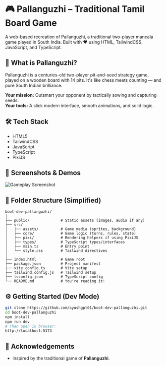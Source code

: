 # 🎮 Pallanguzhi – Traditional Tamil Board Game

A web-based recreation of Pallanguzhi, a traditional two-player mancala game played in South India. Built with ❤️ using HTML, TailwindCSS, JavaScript, and TypeScript.

## 🧠 What is Pallanguzhi?

Pallanguzhi is a centuries-old two-player pit-and-seed strategy game, played on a wooden board with 14 pits. It's like chess meets counting — and pure South Indian brilliance.

**Your mission:** Outsmart your opponent by tactically sowing and capturing seeds.  
**Your tools:** A slick modern interface, smooth animations, and solid logic.

## 🛠️ Tech Stack

- HTML5
- TailwindCSS
- JavaScript
- TypeScript
- PixiJS

## 📸 Screenshots & Demos

![Gameplay Screenshot](./public/screenshots/Readme.png)

## 📁 Folder Structure (Simplified)

```
boot-dev-pallanguzhi/
│
├── public/              # Static assets (images, audio if any)
├── src/
│   ├── assets/          # Game media (sprites, background)
│   ├── core/            # Game logic (turns, rules, state)
│   ├── pixi/            # Rendering helpers if using PixiJS
│   ├── types/           # TypeScript types/interfaces
│   ├── main.ts          # Entry point
│   └── style.css        # Tailwind directives
│
├── index.html           # Game root
├── package.json         # Project manifest
├── vite.config.ts       # Vite setup
├── tailwind.config.js   # Tailwind setup
├── tsconfig.json        # TypeScript config
└── README.md            # You're reading it!
```

## ⚙️ Getting Started (Dev Mode)

```bash
git clone https://github.com/ayushgpt01/boot-dev-pallanguzhi.git
cd boot-dev-pallanguzhi
npm install
npm run dev
# Then open in browser:
http://localhost:5173
```

## 🙌 Acknowledgements

- Inspired by the traditional game of **Pallanguzhi**.
